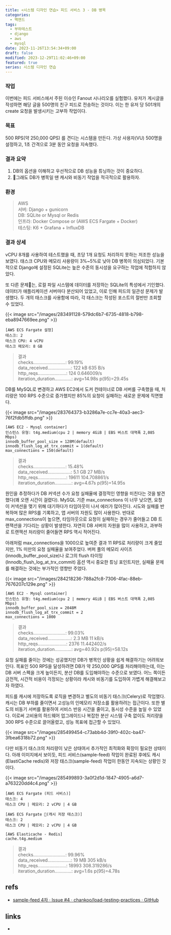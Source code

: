 ```yaml
---
title: <시스템 디자인 연습> 피드 서비스 3 - DB 병목
categories:
  - 백엔드
tags:
  - 부하테스트
  - django
  - aws
  - mysql
date: 2023-11-26T13:54:34+09:00
draft: false
modified: 2023-12-29T11:02:46+09:00
featured: true
series: 시스템 디자인 연습
---
```

### 작업
이번에는 피드 서비스에서 주된 이슈인 Fanout 시나리오를 실험했다. 유저가 게시글을 작성하면 해당 글을 500명의 친구 피드로 전송하는 것이다. 이는 한 유저 당 501개의 create 요청을 발생시키는 고부하 작업이다.

### 목표
500 RPS(약 250,000 QPS) 를 견디는 시스템을 만든다. 가상 사용자(VU) 500명을 설정하고, 1초 간격으로 3분 동안 요청을 지속했다.

### 결과 요약
1. DB의 옵션을 이해하고 우선적으로 DB 성능을 튜닝하는 것이 중요하다.
2. 그래도 DB가 병목일 땐 캐시와 비동기 작업을 적극적으로 활용하자.

### 환경
> AWS  
> 서버: Django + gunicorn  
DB: SQLite or Mysql or Redis  
인프라: Docker Compose or (AWS ECS Fargate + Docker)  
테스팅: K6 + Grafana + InfluxDB  

### 결과 상세
vCPU 8개를 사용하여 테스트했을 때, 초당 1개 요청도 처리하지 못하는 저조한 성능을 보였다. 태스크 CPU와 메모리 사용량이 3%~5%로 낮아 DB 병목이 의심되었다. 기본적으로 Django에 설정된 SQLite는 높은 수준의 동시성을 요구하는 작업에 적합하지 않았다.

또 다른 문제는, 로컬 파일 시스템에 데이터를 저장하는 SQLite의 특성에서 기인했다. 데이터가 애플리케이션 서버마다 분산되어 있었고, 이로 인해 피드의 일관성 문제가 발생했다. 두 개의 태스크를 사용함에 따라, 각 태스크는 작성된 포스트의 절반만 조회할 수 있었다.

{{< image src="/images/283491128-579dc6b7-6735-4818-b798-eba8947669ee.png" >}}

	[AWS ECS Fargate 설정]
	태스크: 2
	태스크 CPU: 4 vCPU
	태스크 메모리: 8 GB

> 결과  
> checks.........................: 99.19%  
> data_received..................: 122 kB 635 B/s  
> http_reqs......................: 124    0.646009/s  
> iteration_duration.............: avg=14.98s  p(95)=29.45s


DB를 MySQL로 변경하고 AWS EC2에서 도커 컨테이너로 DB 서버를 구축했을 때, 처리량은 100 RPS 수준으로 증가했지만 85%의 요청이 실패하는 새로운 문제에 직면했다.

{{< image src="/images/283764373-b3286a7e-cc7e-40a3-aec3-76f2fdb5ffdb.png" >}}

	[AWS EC2 - Mysql container]
	인스턴스 유형: t4g.medium(cpu 2 | memory 4GiB | EBS 버스트 대역폭 2,085 Mbps)
	innodb_buffer_pool_size = 128M(default)
	innodb_flush_log_at_trx_commit = 1(default)
	max_connections = 150(default)

> 결과  
> checks.........................: 15.48%  
> data_received..................: 5.1 GB 27 MB/s  
> http_reqs......................: 19611  104.708861/s  
> iteration_duration.............: avg=4.67s   p(95)=14.95s


원인을 추정하다가 DB 커넥션 수가 요청 실패율에 결정적인 영향을 미친다는 것을 발견했다(꽤 오랜 시간이 걸렸다). MySQL 기준 max_connections 이 너무 낮으면, 요청이 커넥션을 맺기 위해 대기하다가 타임아웃이 나서 에러가 많아진다. 시도와 실패를 반복하며 많은 RPS를 기록하고, 앱 서버의 자원도 많이 사용한다. 반대로 max_connections이 높으면, 타임아웃으로 요청이 실패하는 경우가 줄어들고 DB 트랜잭션을 기다리는 상황이 발생한다. 자연히 DB 서버의 자원을 많이 사용하고, 과부하로 트랜잭션 처리량이 줄어들면 RPS 역시 적어진다.

아래처럼 max_connections을 1000으로 높여준 결과 11 RPS로 처리량이 크게 줄었지만, 1% 미만의 요청 실패율을 보여주었다. 버퍼 풀의 메모리 사이즈(innodb_buffer_pool_size)나 로그의 flush 타이밍(Innodb_flush_log_at_trx_commit) 옵션 역시 중요한 튜닝 포인트지만, 실패율 문제를 해결하는 것에는 부가적인 영향만 주었다.

{{< image src="/images/284218236-788a2fc8-7306-4fac-88eb-7676207c129e.png" >}}

	[AWS EC2 - Mysql container]
	인스턴스 유형: t4g.medium(cpu 2 | memory 4GiB | EBS 버스트 대역폭 2,085 Mbps)
	innodb_buffer_pool_size = 2048M
	innodb_flush_log_at_trx_commit = 2
	max_connections = 1000

> 결과  
> checks.........................: 99.03%  
> data_received..................: 2.3 MB 11 kB/s  
> http_reqs......................: 2376   11.442402/s  
> iteration_duration.............: avg=40.92s  p(95)=58.12s


요청 실패를 줄이는 것에는 성공했지만 DB가 병목인 상황을 쉽게 해결하기는 어려워보인다. 목표인 500 RPS을 달성하려면 DB가 약 250,000 QPS를 처리해야하는데, 이는 DB 서버 스펙을 크게 높이든지, 분산 DB를 도입해야하는 수준으로 보였다. 어느 쪽이든 금전적, 시간적 비용이 걱정되는 상황이라 캐시와 비동기를 도입하여 가볍게 해결해보고자 하였다.

피드를 캐시에 저장하도록 로직을 변경하고 별도의 비동기 태스크(Celery)로 작업했다. 캐시는 DB 부하를 줄이면서 고성능의 인메모리 저장소를 활용하려는 접근이다. 또한 별도의 비동기 서버를 활용하여 서비스 반응 시간을 줄이고, 동시성 수준을 높일 수 있었다. 이로써 고비용의 하드웨어 업그레이드나 복잡한 분산 시스템 구축 없이도 처리량을 300 RPS 수준으로 끌어올렸고, 성능 목표에 접근할 수 있었다. 

{{< image src="/images/285499454-c73abb4d-39f0-402c-ba47-3fbea6318b72.png" >}}

다만 비동기 태스크의 처리량이 낮은 상태여서 추가적인 최적화와 확장이 필요한 상태이다. 아래 이미지에서 보이듯, 피드 서비스(sample-feed) 작업이 완료된 후에도 캐시(ElastiCache redis)와 저장 태스크(sample-feed) 작업이 한동안 지속되는 상황인 것이다.

{{< image src="/images/285499893-3a0f2d1d-1847-4905-a6d7-a763220dd4c4.png" >}}

	[AWS ECS Fargate (피드 서비스)]
	태스크: 4
	태스크 CPU | 메모리: 2 vCPU | 4 GB
	
	[AWS ECS Fargate (캐시 저장 태스크)]
	태스크: 2
	태스크 CPU | 메모리: 2 vCPU | 4 GB
	
	[AWS Elasticache - Redis]
	cache.t4g.medium

> 결과  
> checks.........................: 99.96%   
> data_received..................: 19 MB  305 kB/s  
> http_reqs......................: 18993  308.319286/s  
> iteration_duration.............: avg=1.6s  p(95)=4.78s


## refs
- [sample-feed 4차 · Issue #4 · chankoo/load-testing-practices · GitHub](https://github.com/chankoo/load-testing-practices/issues/4)


## links
- 
